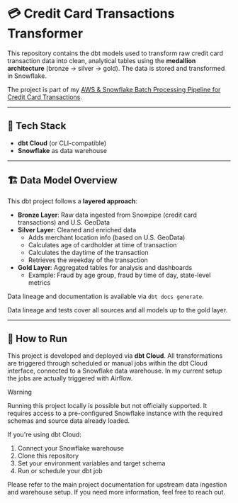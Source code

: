 # 💳 Credit Card Transactions Transformer

This repository contains the dbt models used to transform raw credit card transaction data into clean, analytical tables using the **medallion architecture** (bronze → silver → gold). The data is stored and transformed in Snowflake.

The project is part of my [AWS & Snowflake Batch Processing Pipeline for Credit Card Transactions](https://github.com/Djirlic/fraud-detection-e2e-pipeline).

---

## 🔧 Tech Stack

- **dbt Cloud** (or CLI-compatible)
- **Snowflake** as data warehouse

---

## 🏗️ Data Model Overview

This dbt project follows a **layered approach**:

- **Bronze Layer**: Raw data ingested from Snowpipe (credit card transactions) and U.S. GeoData
- **Silver Layer**: Cleaned and enriched data
  - Adds merchant location info (based on U.S. GeoData)
  - Calculates age of cardholder at time of transaction
  - Calculates the daytime of the transaction
  - Retrieves the weekday of the transaction
- **Gold Layer**: Aggregated tables for analysis and dashboards
  - Example: Fraud by age group, fraud by time of day, state-level metrics

Data lineage and documentation is available via `dbt docs generate`.

Data lineage and tests cover all sources and all models up to the gold layer.

---

## 🚀 How to Run

This project is developed and deployed via **dbt Cloud**. All transformations are triggered through scheduled or manual jobs within the dbt Cloud interface, connected to a Snowflake data warehouse. 
In my current setup the jobs are actually triggered with Airflow.

> [!WARNING]  
> Running this project locally is possible but not officially supported. It requires access to a pre-configured Snowflake instance with the required schemas and source data already loaded.

If you're using dbt Cloud:
1. Connect your Snowflake warehouse
2. Clone this repository
3. Set your environment variables and target schema
4. Run or schedule your dbt job

Please refer to the main project documentation for upstream data ingestion and warehouse setup. If you need more information, feel free to reach out.
